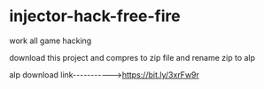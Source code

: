 # injector-hack-free-fire
work all game  hacking

download this project and compres to zip file and rename zip to alp


alp download link----------->https://bit.ly/3xrFw9r

